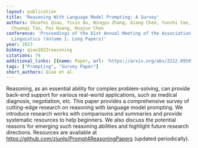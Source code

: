 ```yaml
---
layout: publication
title: 'Reasoning With Language Model Prompting: A Survey'
authors: Shuofei Qiao, Yixin Ou, Ningyu Zhang, Xiang Chen, Yunzhi Yao, Shumin Deng,
  Chuanqi Tan, Fei Huang, Huajun Chen
conference: 'Proceedings of the 61st Annual Meeting of the Association for Computational
  Linguistics (Volume 1: Long Papers)'
year: 2023
bibkey: qiao2022reasoning
citations: 74
additional_links: [{name: Paper, url: 'https://arxiv.org/abs/2212.09597'}]
tags: ["Prompting", "Survey Paper"]
short_authors: Qiao et al.
---
```

Reasoning, as an essential ability for complex problem-solving, can provide
back-end support for various real-world applications, such as medical
diagnosis, negotiation, etc. This paper provides a comprehensive survey of
cutting-edge research on reasoning with language model prompting. We introduce
research works with comparisons and summaries and provide systematic resources
to help beginners. We also discuss the potential reasons for emerging such
reasoning abilities and highlight future research directions. Resources are
available at https://github.com/zjunlp/Prompt4ReasoningPapers (updated
periodically).